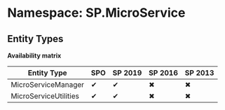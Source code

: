 # Namespace: SP.MicroService
## Entity Types

**Availability matrix**

Entity Type | SPO | SP 2019 | SP 2016 | SP 2013
----------|-----|---------|---------|--------
MicroServiceManager | ✔ | ✔ | ✖ | ✖
MicroServiceUtilities | ✔ | ✔ | ✖ | ✖
